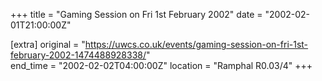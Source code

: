 +++
title = "Gaming Session on Fri 1st February 2002"
date = "2002-02-01T21:00:00Z"

[extra]
original = "https://uwcs.co.uk/events/gaming-session-on-fri-1st-february-2002-1474488928338/"    
end_time = "2002-02-02T04:00:00Z"
location = "Ramphal R0.03/4"
+++



